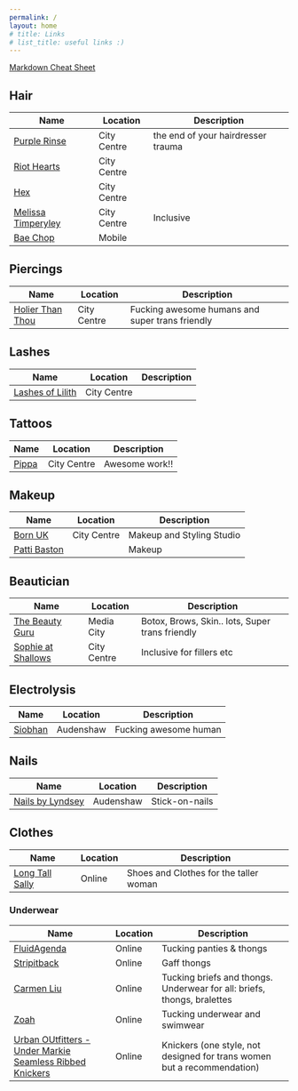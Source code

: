 ```yaml
---
permalink: /
layout: home
# title: Links
# list_title: useful links :)
---
```

[Markdown Cheat Sheet](https://markdown.land/markdown-cheat-sheet)

## Hair

| Name | Location | Description |
| --- | --- | --- |
| [Purple Rinse](https://www.instagram.com/purplerinsesalon/) | City Centre | the end of your hairdresser trauma |
| [Riot Hearts](https://www.instagram.com/riotheartsltd/) | City Centre |  
| [Hex](https://www.instagram.com/hex_hairdressing/) | City Centre | |
| [Melissa Timperyley](https://www.melissa-salons.com/)| City Centre | Inclusive|
| [Bae Chop](https://www.instagram.com/bae_chop) | Mobile | | 


## Piercings

| Name | Location | Description |
| --- | --- | --- |
| [Holier Than Thou](https://www.instagram.com/holierthanthoumanchester/) | City Centre | Fucking awesome humans and super trans friendly |

## Lashes

| Name | Location | Description |
| --- | --- | --- |
| [Lashes of Lilith](https://www.instagram.com/lashes_of_lilith/) | City Centre | |

## Tattoos

| Name | Location | Description |
| --- | --- | --- |
| [Pippa](https://www.instagram.com/pippa.ink/) | City Centre | Awesome work!! |

## Makeup

| Name | Location | Description |
| --- | --- | --- |
| [Born UK](https://born.uk.com/) | City Centre | Makeup and Styling Studio |
| [Patti Baston](https://www.instagram.com/pattibaston/) | | Makeup |


## Beautician

| Name | Location | Description |
| --- | --- | --- |
| [The Beauty Guru](https://www.instagram.com/thebeautygurusalon/) | Media City | Botox, Brows, Skin.. lots, Super trans friendly |
| [Sophie at Shallows](https://booksy.com/en-gb/104332_pure-aesthetics-by-sophie-rn_aesthetic-medicine_628476_manchester) | City Centre | Inclusive for fillers etc|

## Electrolysis

| Name | Location | Description |
| --- | --- | --- |
| [Siobhan](https://www.electrolysisbysiobhan.co.uk/home) | Audenshaw | Fucking awesome human | 

## Nails

| Name | Location | Description |
| --- | --- | --- |
| [Nails by Lyndsey](https://www.etsy.com/shop/NailsbyLyndsey) | Audenshaw | Stick-on-nails | 


## Clothes

| Name | Location | Description |
| --- | --- | --- |
| [Long Tall Sally](https://www.longtallsally.com/) | Online | Shoes and Clothes for the taller woman | 

### Underwear

| Name | Location | Description |
| --- | --- | --- |
| [FluidAgenda](https://www.etsy.com/shop/FluidAgenda) | Online | Tucking panties & thongs |
| [Stripitback](https://www.etsy.com/uk/shop/Stripitback) | Online | Gaff thongs |
| [Carmen Liu](https://www.carmenliulingerie.co.uk/) | Online | Tucking briefs and thongs. Underwear for all: briefs, thongs, bralettes |
| [Zoah](https://zoah.shop/) | Online | Tucking underwear and swimwear |
| [Urban OUtfitters - Under Markie Seamless Ribbed Knickers](https://www.urbanoutfitters.com/en-gb/search?q=Out%20From%20Under%20Markie%20Seamless%20Ribbed%20Knickers) | Online | Knickers (one style, not designed for trans women but a recommendation) |
